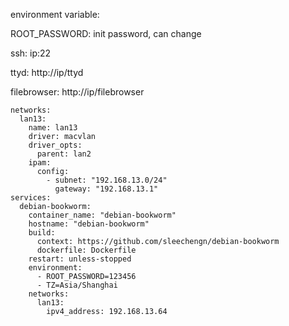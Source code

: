 environment variable:

ROOT_PASSWORD: init password, can change

ssh:   ip:22

ttyd:  http://ip/ttyd

filebrowser:  http://ip/filebrowser

```
networks:
  lan13:
    name: lan13
    driver: macvlan
    driver_opts:
      parent: lan2
    ipam:
      config:
        - subnet: "192.168.13.0/24"
          gateway: "192.168.13.1"
services:
  debian-bookworm:
    container_name: "debian-bookworm"
    hostname: "debian-bookworm"
    build:
      context: https://github.com/sleechengn/debian-bookworm
      dockerfile: Dockerfile
    restart: unless-stopped
    environment:
      - ROOT_PASSWORD=123456
      - TZ=Asia/Shanghai
    networks:
      lan13:
        ipv4_address: 192.168.13.64
```
